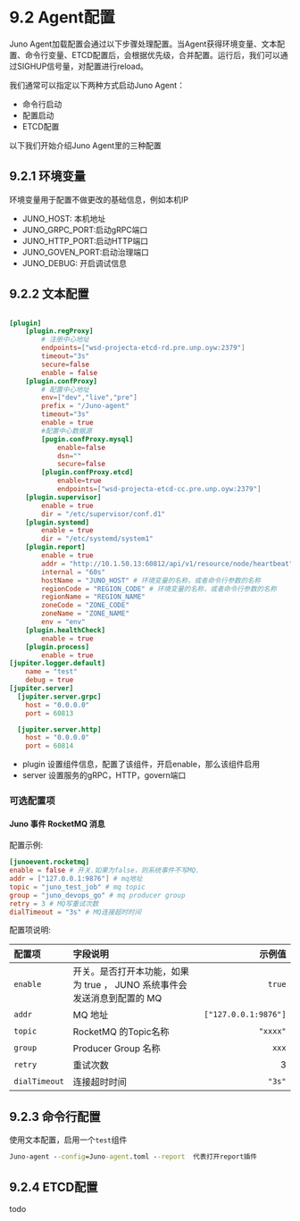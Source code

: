 # 9.2 Agent配置

Juno Agent加载配置会通过以下步骤处理配置。当Agent获得环境变量、文本配置、命令行变量、ETCD配置后，会根据优先级，合并配置。运行后，我们可以通过SIGHUP信号量，对配置进行reload。

我们通常可以指定以下两种方式启动Juno Agent：
* 命令行启动
* 配置启动
* ETCD配置

以下我们开始介绍Juno Agent里的三种配置

## 9.2.1 环境变量
环境变量用于配置不做更改的基础信息，例如本机IP
* JUNO_HOST: 本机地址
* JUNO_GRPC_PORT:启动gRPC端口
* JUNO_HTTP_PORT:启动HTTP端口
* JUNO_GOVEN_PORT:启动治理端口
* JUNO_DEBUG: 开启调试信息

## 9.2.2 文本配置
```toml

[plugin]
    [plugin.regProxy]
        # 注册中心地址
        endpoints=["wsd-projecta-etcd-rd.pre.unp.oyw:2379"]
        timeout="3s"
        secure=false
        enable = false
    [plugin.confProxy]
        # 配置中心地址
        env=["dev","live","pre"]
        prefix = "/Juno-agent"
        timeout="3s"
        enable = true
        #配置中心数据源
        [pugin.confProxy.mysql]
            enable=false
            dsn=""
            secure=false
        [plugin.confProxy.etcd]
            enable=true
            endpoints=["wsd-projecta-etcd-cc.pre.unp.oyw:2379"]
    [plugin.supervisor]
        enable = true
        dir = "/etc/supervisor/conf.d1"
    [plugin.systemd]
        enable = true
        dir = "/etc/systemd/system1"
    [plugin.report]
        enable = true
        addr = "http://10.1.50.13:60812/api/v1/resource/node/heartbeat"
        internal = "60s"
        hostName = "JUNO_HOST" # 环境变量的名称，或者命令行参数的名称
        regionCode = "REGION_CODE" # 环境变量的名称，或者命令行参数的名称
        regionName = "REGION_NAME"
        zoneCode = "ZONE_CODE"
        zoneName = "ZONE_NAME"
        env = "env"
    [plugin.healthCheck]
        enable = true
    [plugin.process]
        enable = true
[jupiter.logger.default]
    name = "test"
    debug = true
[jupiter.server]
  [jupiter.server.grpc]
    host = "0.0.0.0"
    port = 60813

  [jupiter.server.http]
    host = "0.0.0.0"
    port = 60814

```
* plugin 设置组件信息，配置了该组件，开启enable，那么该组件启用
* server 设置服务的gRPC，HTTP，govern端口

### 可选配置项

#### Juno 事件 RocketMQ 消息

配置示例:
```toml
[junoevent.rocketmq]
enable = false # 开关.如果为false，则系统事件不写MQ.
addr = ["127.0.0.1:9876"] # mq地址
topic = "juno_test_job" # mq topic
group = "juno_devops_go" # mq producer group
retry = 3 # MQ写重试次数
dialTimeout = "3s" # MQ连接超时时间
```

配置项说明:

| 配置项 | 字段说明 | 示例值 |
| :- | :- | -: |
| `enable` | 开关。是否打开本功能，如果为 true ， JUNO 系统事件会发送消息到配置的 MQ | `true` |
| `addr` | MQ 地址 | `["127.0.0.1:9876"]` |
| `topic` | RocketMQ 的Topic名称 | `"xxxx"` |
| `group` | Producer Group 名称 | `xxx` |
| `retry` | 重试次数 | 3 |
| `dialTimeout` | 连接超时时间 | `"3s"` |

## 9.2.3 命令行配置
使用文本配置，启用一个``test``组件
```cmd
Juno-agent --config=Juno-agent.toml --report  代表打开report插件
```

## 9.2.4 ETCD配置
todo


